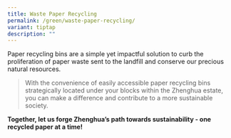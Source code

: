 ```yaml
---
title: Waste Paper Recycling
permalink: /green/waste-paper-recycling/
variant: tiptap
description: ""
---
```

<p>Paper recycling bins are a simple yet impactful solution to curb the proliferation of paper waste sent to the landfill and conserve our precious natural resources.&nbsp;<br></p><blockquote><p>With the convenience of easily accessible paper recycling bins strategically located under your blocks within the Zhenghua estate, you can make a difference and contribute to a more sustainable society. </p></blockquote><p><strong>Together, let us forge Zhenghua’s path towards sustainability - one recycled paper at a time!</strong></p><p><br></p>